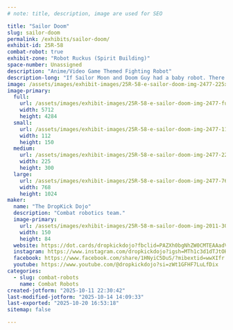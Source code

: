 ```yaml
---
# note: title, description, image are used for SEO

title: "Sailor Doom"
slug: sailor-doom
permalink: /exhibits/sailor-doom/
exhibit-id: 25R-58
combat-robot: true
exhibit-zone: "Robot Ruckus (Spirit Building)"
space-number: Unassigned
description: "Anime/Video Game Themed Fighting Robot"
description-long: "If Sailor Moon and Doom Guy had a baby robot. There will also be a sick cosplay mashup to go with the bot."
image: /assets/images/exhibit-images/25R-58-e-sailor-doom-img-2477-225x300.jpeg
image-primary: 
  full:
    url: /assets/images/exhibit-images/25R-58-e-sailor-doom-img-2477-full.jpeg
    width: 5712
    height: 4284
  small:
    url: /assets/images/exhibit-images/25R-58-e-sailor-doom-img-2477-112x150.jpeg
    width: 112
    height: 150
  medium:
    url: /assets/images/exhibit-images/25R-58-e-sailor-doom-img-2477-225x300.jpeg
    width: 225
    height: 300
  large:
    url: /assets/images/exhibit-images/25R-58-e-sailor-doom-img-2477-768x1024.jpeg
    width: 768
    height: 1024
maker: 
  name: "The DropKick Dojo"
  description: "Combat robotics team."
  image-primary:
    url: /assets/images/exhibit-images/25R-58-m-sailor-doom-img-2011-300x169.png
    width: 150
    height: 84
  website: https://dot.cards/dropkickdojo?fbclid=PAZXh0bgNhZW0CMTEAAadVx0Hb2oQYBr-xR6Yga_OZCIqfbOzrKO4dOfUDAzNPPFiDHi14yR4uKMEvvg_aem_EGVLsExN3oNJOKCFxq0Kww
  instagram: https://www.instagram.com/dropkickdojo?igsh=MTh1c3d1dTJtOHB1cw==
  facebook: https://www.facebook.com/share/1HNyiC5DuS/?mibextid=wwXIfr
  youtube: https://www.youtube.com/@dropkickdojo?si=zWt1GFHF7LuLfDix
categories: 
  - slug: combat-robots
    name: Combat Robots
created-jotform: "2025-10-11 22:30:42"
last-modified-jotform: "2025-10-14 14:09:33"
last-exported: "2025-10-20 16:53:18"
sitemap: false

---
```

